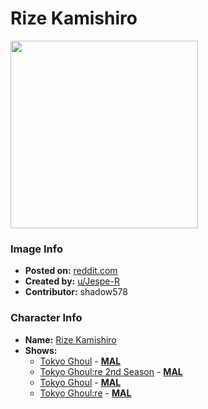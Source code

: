 # Rize Kamishiro

<img src="https://raw.githubusercontent.com/shadow578/Project-Padoru/master/Padoru/U_Jespe-R/tokyo-ghoul-rize.png" height="300">

### Image Info
* **Posted on:**     [reddit.com](https://www.reddit.com/r/Padoru/comments/f27s83/daily_padoru_42_rize_tokyo_ghoul/)
* **Created by:**    [u/Jespe-R](https://github.com/shadow578/Project-Padoru/blob/master/table-of-contents/creators/uJespeR.md)
* **Contributor:**   shadow578

### Character Info
* **Name:**   [Rize Kamishiro](https://myanimelist.net/character/103409)
* **Shows:**
  * [Tokyo Ghoul](https://github.com/shadow578/Project-Padoru/blob/master/table-of-contents/shows/TokyoGhoul.md) - [__MAL__](https://myanimelist.net/anime/22319/Tokyo_Ghoul)
  * [Tokyo Ghoul:re 2nd Season](https://github.com/shadow578/Project-Padoru/blob/master/table-of-contents/shows/TokyoGhoulre2ndSeason.md) - [__MAL__](https://myanimelist.net/anime/37799/Tokyo_Ghoul_re_2nd_Season)
  * [Tokyo Ghoul](https://github.com/shadow578/Project-Padoru/blob/master/table-of-contents/shows/TokyoGhoul.md) - [__MAL__](https://myanimelist.net/manga/33327/Tokyo_Ghoul)
  * [Tokyo Ghoul:re](https://github.com/shadow578/Project-Padoru/blob/master/table-of-contents/shows/TokyoGhoulre.md) - [__MAL__](https://myanimelist.net/manga/81117/Tokyo_Ghoul_re)


